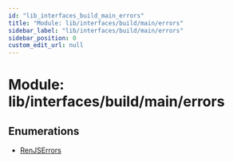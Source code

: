 ```yaml
---
id: "lib_interfaces_build_main_errors"
title: "Module: lib/interfaces/build/main/errors"
sidebar_label: "lib/interfaces/build/main/errors"
sidebar_position: 0
custom_edit_url: null
---
```


# Module: lib/interfaces/build/main/errors

## Enumerations

- [RenJSErrors](../enums/lib_interfaces_build_main_errors.renjserrors.md)

